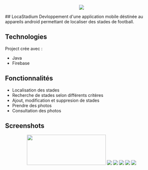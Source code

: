 <p align="center">
  <img src="https://user-images.githubusercontent.com/48489202/143305206-04ef9213-d99b-4e39-8c49-5fff5dac33b0.png">
</p>
## LocaStadium
Devloppement d'une application mobile déstinée au appareils android permettant de localiser des stades de football.

## Technologies
Project crée avec :
* Java
* Firebase
	
## Fonctionnalités
* Localisation des stades
* Recherche de stades selon différents critères
* Ajout, modification et suppresion de stades
* Prendre des photos
* Consultation des photos

## Screenshots
<p align="center">
<img width="260" height="100" src="https://user-images.githubusercontent.com/48489202/143312125-cde21f18-24c4-447e-9748-e14961e4fdb0.jpg">
<img src="https://user-images.githubusercontent.com/48489202/143312143-e4e0018c-d812-4aa9-8538-a2879d35b4d1.jpg">
<img src="https://user-images.githubusercontent.com/48489202/143312156-3f9fee8c-2c0b-484a-9674-630fa1ee7f2c.png">
	<img src="https://user-images.githubusercontent.com/48489202/143312166-bea856a8-982d-47f3-9cea-a003e1cd1a15.jpg">
	<img src="https://user-images.githubusercontent.com/48489202/143312178-cc89b2aa-1ded-47e0-a7d1-cd244988fab3.jpg">
	<img src="https://user-images.githubusercontent.com/48489202/143312185-6ff5e732-7064-4846-98d3-779cb22d60ed.jpg">
</p>
